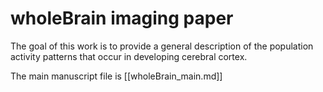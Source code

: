 # wholeBrain imaging paper

The goal of this work is to provide a general description of the population activity patterns that occur in developing cerebral cortex.

The main manuscript file is [[wholeBrain_main.md]]


